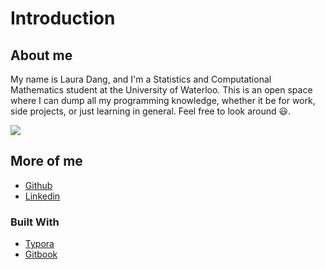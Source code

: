 # Introduction
## About me

My name is Laura Dang, and I'm a Statistics and Computational Mathematics student at the University of Waterloo. This is an open space where I can dump all my programming knowledge, whether it be for work, side projects, or just learning in general. Feel free to look around :smiley:.

![](https://media1.tenor.com/images/8aaf0058c4a0377fde8d02587a6be370/tenor.gif?itemid=4440541)

## More of me

- [Github](https://github.com/lauradang)
- [Linkedin](https://www.linkedin.com/in/laura-dang/)

### Built With
- [Typora](https://typora.io/)
- [Gitbook](https://www.gitbook.com/)
  